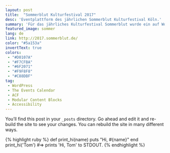 ```yaml
---
layout: post
title:  "Sommerblut Kulturfestival 2017"
desc: 'Eventplattform des jährlichen Sommerblut Kulturfestival Köln.'
summary: 'Für das jährliches Kulturfestival Sommerblut wurde ein auf WordPress basiertes Eventsystem ausgearbeitet. Filter, Genres und viel weiteres führt einen schnell zum Ziel.'
featured_image: sommer
lang: de
link: http://2017.sommerblut.de/
color: "#5a153a"
invertText: true
colors:
 - "#D0107A"
 - "#F7CFBA"
 - "#6F2071"
 - "#F9F8F8"
 - "#C88DBF"
tag:
 - WordPress
 - The Events Calendar
 - ACF
 - Modular Content Blocks
 - Accessibility
---
```

You’ll find this post in your `_posts` directory. Go ahead and edit it and re-build the site to see your changes. You can rebuild the site in many different ways.

{% highlight ruby %}
def print_hi(name)
  puts "Hi, #{name}"
end
print_hi('Tom')
#=> prints 'Hi, Tom' to STDOUT.
{% endhighlight %}

